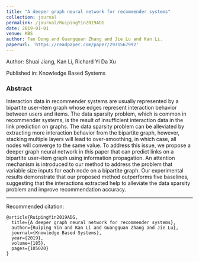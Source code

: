 ```yaml
---
title: "A deeper graph neural network for recommender systems"
collection: journal
permalink: /journal/RuipingYin2019ADG
date: 2019-01-01
venue: KBS
author: Fan Dong and Guangquan Zhang and Jie Lu and Kan Li.
paperurl: 'https://readpaper.com/paper/2971567992'
---
```

Author: Shuai Jiang, Kan Li, Richard Yi Da Xu

Published in: Knowledge Based Systems

### Abstract

Interaction data in recommender systems are usually represented by a bipartite user–item graph whose edges represent interaction behavior between users and items. The data sparsity problem, which is common in recommender systems, is the result of insufficient interaction data in the link prediction on graphs. The data sparsity problem can be alleviated by extracting more interaction behavior from the bipartite graph, however, stacking multiple layers will lead to over-smoothing, in which case, all nodes will converge to the same value. To address this issue, we propose a deeper graph neural network in this paper that can predict links on a bipartite user–item graph using information propagation. An attention mechanism is introduced to our method to address the problem that variable size inputs for each node on a bipartite graph. Our experimental results demonstrate that our proposed method outperforms five baselines, suggesting that the interactions extracted help to alleviate the data sparsity problem and improve recommendation accuracy.

---

Recommended citation:

```
@article{RuipingYin2019ADG,
  title={A deeper graph neural network for recommender systems},
  author={Ruiping Yin and Kan Li and Guangquan Zhang and Jie Lu},
  journal={Knowledge Based Systems},
  year={2019},
  volume={185},
  pages={105020}
}
```
